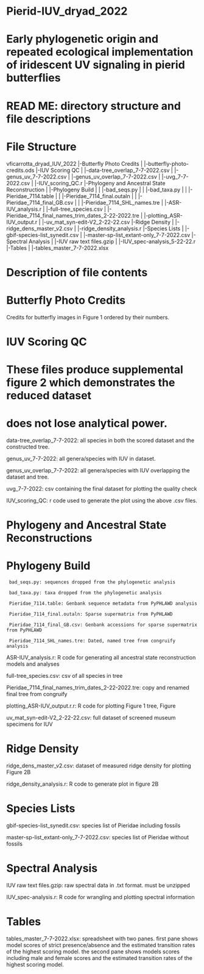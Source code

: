 # Pierid-IUV_dryad_2022
# Early phylogenetic origin and repeated ecological implementation of iridescent UV signaling in pierid butterflies
# READ ME: directory structure and file descriptions


#     File Structure       

vficarrotta_dryad_IUV_2022
|-Butterfly Photo Credits
| |-butterfly-photo-credits.ods
|-IUV Scoring QC
| |-data-tree_overlap_7-7-2022.csv
| |-genus_uv_7-7-2022.csv
| |-genus_uv_overlap_7-7-2022.csv
| |-uvg_7-7-2022.csv
| |-IUV_scoring_QC.r
|-Phylogeny and Ancestral State Reconstruction
| |-Phylogeny Build
| | |-bad_seqs.py
| | |-bad_taxa.py
| | |-Pieridae_7114.table
| | |-Pieridae_7114_final.outaln
| | |-Pieridae_7114_final_GB.csv
| | |-Pieridae_7114_SHL_names.tre
| |-ASR-IUV_analysis.r
| |-full-tree_species.csv
| |-Pieridae_7114_final_names_trim_dates_2-22-2022.tre
| |-plotting_ASR-IUV_output.r
| |-uv_mat_syn-edit-V2_2-22-22.csv
|-Ridge Density
| |-ridge_dens_master_v2.csv
| |-ridge_density_analysis.r
|-Species Lists
| |-gbif-species-list_synedit.csv
| |-master-sp-list_extant-only_7-7-2022.csv
|-Spectral Analysis
| |-IUV raw text files.gzip
| |-IUV_spec-analysis_5-22-22.r
|-Tables
| |-tables_master_7-7-2022.xlsx

# Description of file contents 


# Butterfly Photo Credits

Credits for butterfly images in Figure 1 ordered by their numbers.


# IUV Scoring QC

# These files produce supplemental figure 2 which demonstrates the reduced dataset
# does not lose analytical power.

data-tree_overlap_7-7-2022: all species in both the scored dataset and the constructed tree.

genus_uv_7-7-2022: all genera/species with IUV in dataset.

genus_uv_overlap_7-7-2022: all genera/species with IUV overlapping the dataset and tree.

uvg_7-7-2022: csv containing the final dataset for plotting the quality check

IUV_scoring_QC: r code used to generate the plot using the above .csv files.


# Phylogeny and Ancestral State Reconstructions
     
#      Phylogeny Build
     
     bad_seqs.py: sequences dropped from the phylogenetic analysis

     bad_taxa.py: taxa dropped from the phylogenetic analysis

     Pieridae_7114.table: Genbank sequence metadata from PyPHLAWD analysis

     Pieridae_7114_final.outaln: Sparse supermatrix from PyPHLAWD

     Pieridae_7114_final_GB.csv: Genbank accessions for sparse supermatrix from PyPHLAWD

     Pieridae_7114_SHL_names.tre: Dated, named tree from congruify analysis

ASR-IUV_analysis.r: R code for generating all ancestral state reconstruction models and analyses

full-tree_species.csv: csv of all species in tree

Pieridae_7114_final_names_trim_dates_2-22-2022.tre: copy and renamed final tree from congruify

plotting_ASR-IUV_output.r.r: R code for plotting Figure 1 tree, Figure

uv_mat_syn-edit-V2_2-22-22.csv: full dataset of screened museum specimens for IUV


# Ridge Density


ridge_dens_master_v2.csv: dataset of measured ridge density for plotting Figure 2B

ridge_density_analysis.r: R code to generate plot in figure 2B


# Species Lists


gbif-species-list_synedit.csv: species list of Pieridae including fossils

master-sp-list_extant-only_7-7-2022.csv: species list of Pieridae without fossils


# Spectral Analysis


IUV raw text files.gzip: raw spectral data in .txt format. must be unzipped

IUV_spec-analysis.r: R code for wrangling and plotting spectral information


# Tables


tables_master_7-7-2022.xlsx: spreadsheet with two panes. first pane shows model scores of strict presence/absence and the estimated
                              transition rates of the highest scoring model. the second pane shows models scores including male and female
                              scores and the estimated transition rates of the highest scoring model.
